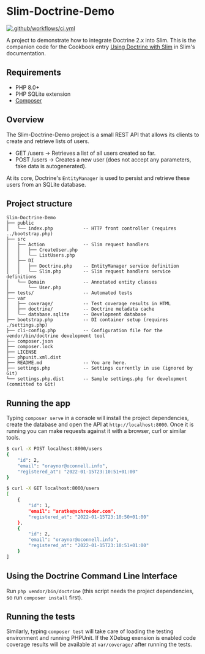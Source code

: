 # Slim-Doctrine-Demo

[![.github/workflows/ci.yml](https://github.com/1ma/Slim-Doctrine-Demo/actions/workflows/ci.yml/badge.svg)](https://github.com/1ma/Slim-Doctrine-Demo/actions)

A project to demonstrate how to integrate Doctrine 2.x into Slim. This is the companion
code for the Cookbook entry [Using Doctrine with Slim] in Slim's documentation.

## Requirements

- PHP 8.0+
- PHP SQLite extension
- [Composer]

## Overview

The Slim-Doctrine-Demo project is a small REST API that allows its clients to
create and retrieve lists of users.

- GET /users    -> Retrieves a list of all users created so far.
- POST /users   -> Creates a new user (does not accept any parameters, fake data is autogenerated).

At its core, Doctrine's `EntityManager` is used to persist and retrieve these
users from an SQLite database.

## Project structure

```
Slim-Doctrine-Demo
├── public
│   └── index.php           -- HTTP front controller (requires ../bootstrap.php)
├── src
│   ├── Action              -- Slim request handlers
│   │   ├── CreateUser.php
│   │   └── ListUsers.php
│   ├── DI
│   │   ├── Doctrine.php    -- EntityManager service definition
│   │   └── Slim.php        -- Slim request handlers service definitions
│   └── Domain              -- Annotated entity classes
│       └── User.php
├── tests/                  -- Automated tests
├── var
│   ├── coverage/           -- Test coverage results in HTML
│   ├── doctrine/           -- Doctrine metadata cache
│   └── database.sqlite     -- Development database
├── bootstrap.php           -- DI container setup (requires ./settings.php)
├── cli-config.php          -- Configuration file for the vendor/bin/doctrine development tool
├── composer.json
├── composer.lock
├── LICENSE
├── phpunit.xml.dist
├── README.md               -- You are here.
├── settings.php            -- Settings currently in use (ignored by Git)
└── settings.php.dist       -- Sample settings.php for development (committed to Git)
```

## Running the app
Typing `composer serve` in a console will install the project dependencies, create the database and open
the API at `http://localhost:8000`. Once it is running you can make requests against it with a browser,
curl or similar tools.

```bash
$ curl -X POST localhost:8000/users
{
    "id": 2,
    "email": "oraynor@oconnell.info",
    "registered_at": "2022-01-15T23:10:51+01:00"
}

$ curl -X GET localhost:8000/users
[
    {
        "id": 1,
        "email": "aratke@schroeder.com",
        "registered_at": "2022-01-15T23:10:50+01:00"
    },
    {
        "id": 2,
        "email": "oraynor@oconnell.info",
        "registered_at": "2022-01-15T23:10:51+01:00"
    }
]
```

## Using the Doctrine Command Line Interface

Run `php vendor/bin/doctrine` (this script needs the project dependencies, so run `composer install` first).

## Running the tests

Similarly, typing `composer test` will take care of loading the testing environment and running PHPUnit. If the XDebug exension is enabled code coverage results will be available at `var/coverage/` after running the tests.


[Composer]: https://getcomposer.org/
[Using Doctrine with Slim]: https://www.slimframework.com/docs/v3/cookbook/database-doctrine.html
